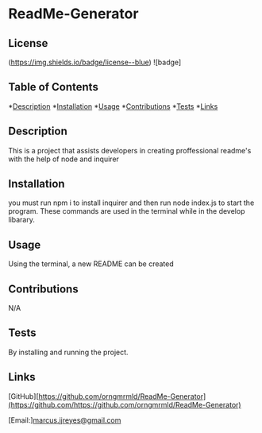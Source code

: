 # ReadMe-Generator
## License
(https://img.shields.io/badge/license--blue)
    ![badge]
    

## Table of Contents

*[Description](#description)
*[Installation](#installation)
*[Usage](#usage)
*[Contributions](#contributions)
*[Tests](#tests)
*[Links](#links)

## Description

This is a project that assists developers in creating proffessional readme's with the help of node and inquirer

## Installation

you must run npm i to install inquirer and then run node index.js to start the program. These commands are used in the terminal while in the develop libarary.

## Usage 

Using the terminal, a new README can be created

## Contributions

N/A

## Tests

By installing and running the project.

## Links

[GitHub][https://github.com/orngmrmld/ReadMe-Generator](https://github.com/https://github.com/orngmrmld/ReadMe-Generator)

[Email:][marcus.jjreyes@gmail.com](mailto:marcus.jjreyes@gmail.com)

